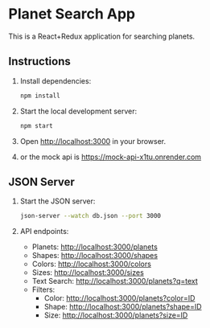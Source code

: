 # Planet Search App

This is a React+Redux application for searching planets.

## Instructions

1. Install dependencies:

    ```bash
    npm install
    ```

2. Start the local development server:

    ```bash
    npm start
    ```

3. Open [http://localhost:3000](http://localhost:3000) in your browser.
4. or the mock api is https://mock-api-x1tu.onrender.com

## JSON Server

1. Start the JSON server:

    ```bash
    json-server --watch db.json --port 3000
    ```

2. API endpoints:

    - Planets: [http://localhost:3000/planets](http://localhost:3000/planets)
    - Shapes: [http://localhost:3000/shapes](http://localhost:3000/shapes)
    - Colors: [http://localhost:3000/colors](http://localhost:3000/colors)
    - Sizes: [http://localhost:3000/sizes](http://localhost:3000/sizes)
    - Text Search: [http://localhost:3000/planets?q=text](http://localhost:3000/planets?q=text)
    - Filters:
        - Color: [http://localhost:3000/planets?color=ID](http://localhost:3000/planets?color=ID)
        - Shape: [http://localhost:3000/planets?shape=ID](http://localhost:3000/planets?shape=ID)
        - Size: [http://localhost:3000/planets?size=ID](http://localhost:3000/planets?size=ID)

